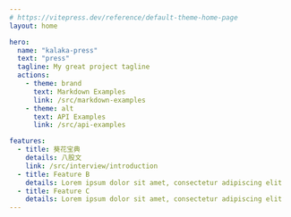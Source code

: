 ```yaml
---
# https://vitepress.dev/reference/default-theme-home-page
layout: home

hero:
  name: "kalaka-press"
  text: "press"
  tagline: My great project tagline
  actions:
    - theme: brand
      text: Markdown Examples
      link: /src/markdown-examples
    - theme: alt
      text: API Examples
      link: /src/api-examples

features:
  - title: 葵花宝典
    details: 八股文
    link: /src/interview/introduction
  - title: Feature B
    details: Lorem ipsum dolor sit amet, consectetur adipiscing elit
  - title: Feature C
    details: Lorem ipsum dolor sit amet, consectetur adipiscing elit
---
```


